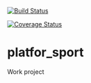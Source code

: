 [![Build Status](https://travis-ci.org/ArtyrGetman/platfor_sport.svg?branch=master)](https://travis-ci.org/ArtyrGetman/platfor_sport)


[![Coverage Status](https://coveralls.io/repos/github/ArtyrGetman/platfor_sport/badge.svg)](https://coveralls.io/github/ArtyrGetman/platfor_sport)
# platfor_sport
Work project
